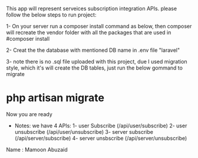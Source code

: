 This app will represent serveices subscription integration APIs. please follow the below steps to run project:

1- On your server run a composer install command as below, then composer will recreate the vendor folder with all the packages that are used in
#composer install

2- Creat the the database with mentioned DB name in .env file "laravel" 

3- note there is no .sql file uploaded with this project, due I used migration style, which it's will create the DB tables, just run the below gommand to migrate
# php artisan migrate


Now you are ready  

- Notes:
 we have 4 APIs: 
 1- user Subscribe  (/api/user/subscribe)
 2- user unsubscribe (/api/user/unsubscribe)
 3- server subscribe (/api/server/subscribe)
 4- server unsbscribe (/api/server/unsubscribe)
 
 
 Name : Mamoon Abuzaid